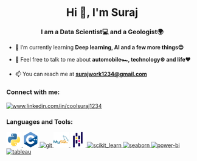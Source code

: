 <h1 align="center">Hi 🙏, I'm Suraj</h1>
<h3 align="center">I am a Data Scientist💻 and a Geologist🌍</h3>

- 🌱 I’m currently learning **Deep learning, AI and a few more things😊**

- 💬 Feel free to talk to me about **automobile🏎️, technology⚙️ and life❤️**

- 📫 You can reach me at **surajwork1234@gmail.com**

<h3 align="left">Connect with me:</h3>
<p align="left">
<a href="https://www.linkedin.com/in/coolsuraj1234" target="blank"><img align="center" src="https://raw.githubusercontent.com/rahuldkjain/github-profile-readme-generator/master/src/images/icons/Social/linked-in-alt.svg" alt="www.linkedin.com/in/coolsuraj1234" height="30" width="40" /></a>
</p>

<h3 align="left">Languages and Tools:</h3>
<p align="left"> <a href="https://www.python.org" target="_blank" rel="noreferrer"> <img src="https://raw.githubusercontent.com/devicons/devicon/master/icons/python/python-original.svg" alt="python" width="40" height="40"/> </a> <a align="left"> <a href="https://www.w3schools.com/cpp/" target="_blank" rel="noreferrer"> <img src="https://raw.githubusercontent.com/devicons/devicon/master/icons/cplusplus/cplusplus-original.svg" alt="cplusplus" width="40" height="40"/> </a> <a href="https://git-scm.com/" target="_blank" rel="noreferrer"> <img src="https://www.vectorlogo.zone/logos/git-scm/git-scm-icon.svg" alt="git" width="40" height="40"/> </a> <a href="https://www.mysql.com/" target="_blank" rel="noreferrer"> <img src="https://raw.githubusercontent.com/devicons/devicon/master/icons/mysql/mysql-original-wordmark.svg" alt="mysql" width="40" height="40"/> </a> <a href="https://pandas.pydata.org/" target="_blank" rel="noreferrer"> <img src="https://raw.githubusercontent.com/devicons/devicon/2ae2a900d2f041da66e950e4d48052658d850630/icons/pandas/pandas-original.svg" alt="pandas" width="40" height="40"/> </a> <a href="https://scikit-learn.org/" target="_blank" rel="noreferrer"> <img src="https://upload.wikimedia.org/wikipedia/commons/0/05/Scikit_learn_logo_small.svg" alt="scikit_learn" width="40" height="40"/> </a> <a href="https://seaborn.pydata.org/" target="_blank" rel="noreferrer"> <img src="https://seaborn.pydata.org/_images/logo-mark-lightbg.svg" alt="seaborn" width="40" height="40"/> </a> <a href="https://www.microsoft.com/en-us/power-platform/products/power-bi" target="_blank" rel="noreferrer"> <img src="https://th.bing.com/th/id/OIP.Ebot0gnVAXUENvSVCtRaaAHaEK?pid=ImgDet&rs=1" alt="power-bi" width="40" height="40"/> </a> <a href="https://www.tableau.com/" target="_blank" rel="noreferrer"> <img src="https://help.tableau.com/current/api/rest_api/en-us/Resources/tableau-logo.png" alt="tableau" width="40" height="40"/> </a> 
